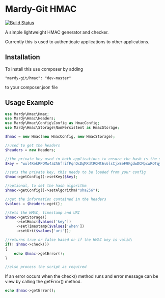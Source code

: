 Mardy-Git HMAC
==============

[![Build Status](https://travis-ci.org/mardy-git/hmac.png?branch=dev)](https://travis-ci.org/mardy-git/hmac)

A simple lightweight HMAC generator and checker.

Currently this is used to authenticate applications to other applications.

Installation
--------------

To install this use composer by adding

    "mardy-git/hmac": "dev-master"

to your composer.json file

Usage Example
--------------------
```php
use Mardy\Hmac\Hmac;
use Mardy\Hmac\Headers;
use Mardy\Hmac\Config\Config as HmacConfig;
use Mardy\Hmac\Storage\NonPersistent as HmacStorage;

$hmac = new Hmac(new HmacConfig, new HmacStorage);

//used to get the headers
$headers = new Headers;

//the private key used in both applications to ensure the hash is the same
$key = "wul4RekRPOMw4a2A6frifPqnOxDqMXdtRQMt6v6lsCjxEeF9KgdwDCMpcwROTqyPxvs1ftw5qAHjL4Lb";

//sets the private key, this needs to be loaded from your config
$hmac->getConfig()->setKey($key);

//optional, to set the hash algorithm
$hmac->getConfig()->setAlgorithm("sha256");

//get the information contained in the headers
$values = $headers->get();

//Sets the HMAC, timestamp and URI
$hmac->getStorage()
     ->setHmac($values['key'])
     ->setTimestamp($values['when'])
     ->setUri($values['uri']);

//returns true or false based on if the HMAC key is valid;
if(! $hmac->check())
{
    echo $hmac->getError();
}

//else process the script as required
```

If an error occurs when the check() method runs and error message can be
view by calling the getError() method.
```php
echo $hmac->getError();
```